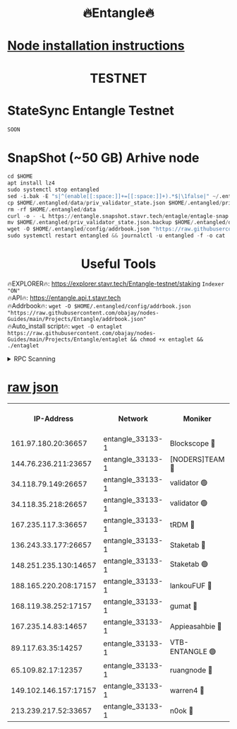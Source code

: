 <h1 align="center"> 🔥Entangle🔥</h1>

[Node installation instructions](https://github.com/obajay/nodes-Guides/tree/main/Projects/Entangle)
=

<h1 align="center"> TESTNET</h1>

# StateSync Entangle Testnet
```python
SOON
```
# SnapShot (~50 GB) Arhive node
```python
cd $HOME
apt install lz4
sudo systemctl stop entangled
sed -i.bak -E "s|^(enable[[:space:]]+=[[:space:]]+).*$|\1false|" ~/.entangled/config/config.toml
cp $HOME/.entangled/data/priv_validator_state.json $HOME/.entangled/priv_validator_state.json.backup
rm -rf $HOME/.entangled/data
curl -o - -L https://entangle.snapshot.stavr.tech/entagle/entagle-snap.tar.lz4 | lz4 -c -d - | tar -x -C $HOME/.entangled --strip-components 2
mv $HOME/.entangled/priv_validator_state.json.backup $HOME/.entangled/data/priv_validator_state.json
wget -O $HOME/.entangled/config/addrbook.json "https://raw.githubusercontent.com/obajay/nodes-Guides/main/Projects/Entangle/addrbook.json"
sudo systemctl restart entangled && journalctl -u entangled -f -o cat
```
 <h1 align="center"> Useful Tools</h1>
 
🔥EXPLORER🔥: https://explorer.stavr.tech/Entangle-testnet/staking        `Indexer "ON"` \
🔥API🔥:      https://entangle.api.t.stavr.tech \
🔥Addrbook🔥: ```wget -O $HOME/.entangled/config/addrbook.json "https://raw.githubusercontent.com/obajay/nodes-Guides/main/Projects/Entangle/addrbook.json"``` \
🔥Auto_install script🔥:  `wget -O entaglet https://raw.githubusercontent.com/obajay/nodes-Guides/main/Projects/Entangle/entaglet && chmod +x entaglet && ./entaglet`


<details>
<summary>RPC Scanning</summary>

<h2 align="center"> We scan nodes in real time every 4 hours. And we provide the final result of RPC endpoints.
We cannot influence the operation of these nodes in any way. </h2>


```python
If Voting Power is higher than 0 --> then the Node is a validator of the network and may be subject to attack and be a potential threat to the chain.
```
```python
We marked such validators with a red symbol
```

</details>

[raw json](https://rpc-check.entangt.stavr.tech/entangt/rpc-entangt-result.json)
=


<table><tr><th>IP-Address</th><th>Network</th><th>Moniker</th><th>Latest Block Height</th><th>Earliest Block Height</th><th>Catching Up</th><th>Tx Index</th><th>Voting Power</th><th>Scan Time</th></tr><tr><td>161.97.180.20:36657</td><td>entangle_33133-1</td><td>Blockscope 🔴</td><td>1643280</td><td>1</td><td>False</td><td>off</td><td>259586473635098</td><td>2024-01-12T14:59:17.671566422UTC</td></tr><tr><td>144.76.236.211:23657</td><td>entangle_33133-1</td><td>[NODERS]TEAM 🔴</td><td>1643282</td><td>1</td><td>False</td><td>off</td><td>47049700500000000</td><td>2024-01-12T14:59:29.749170053UTC</td></tr><tr><td>34.118.79.149:26657</td><td>entangle_33133-1</td><td>validator 🟢</td><td>1643284</td><td>1</td><td>False</td><td>on</td><td>0</td><td>2024-01-12T14:59:36.721428878UTC</td></tr><tr><td>34.118.35.218:26657</td><td>entangle_33133-1</td><td>validator 🟢</td><td>1643284</td><td>1</td><td>False</td><td>on</td><td>0</td><td>2024-01-12T14:59:37.372885760UTC</td></tr><tr><td>167.235.117.3:36657</td><td>entangle_33133-1</td><td>tRDM 🔴</td><td>1643284</td><td>1</td><td>False</td><td>on</td><td>156936948832723</td><td>2024-01-12T14:59:37.627037505UTC</td></tr><tr><td>136.243.33.177:26657</td><td>entangle_33133-1</td><td>Staketab 🔴</td><td>1643283</td><td>660001</td><td>False</td><td>on</td><td>122550140155031</td><td>2024-01-12T14:59:32.041785648UTC</td></tr><tr><td>148.251.235.130:14657</td><td>entangle_33133-1</td><td>Staketab 🟢</td><td>1643280</td><td>660801</td><td>False</td><td>on</td><td>0</td><td>2024-01-12T14:59:17.347658515UTC</td></tr><tr><td>188.165.220.208:17157</td><td>entangle_33133-1</td><td>lankouFUF 🔴</td><td>1643281</td><td>725001</td><td>False</td><td>on</td><td>180899900000002</td><td>2024-01-12T14:59:22.700583344UTC</td></tr><tr><td>168.119.38.252:17157</td><td>entangle_33133-1</td><td>gumat 🔴</td><td>1643281</td><td>962001</td><td>False</td><td>on</td><td>314013548351851</td><td>2024-01-12T14:59:22.412918501UTC</td></tr><tr><td>167.235.14.83:14657</td><td>entangle_33133-1</td><td>Appieasahbie 🔴</td><td>1643284</td><td>1076001</td><td>False</td><td>on</td><td>44568809900999996</td><td>2024-01-12T14:59:36.994885573UTC</td></tr><tr><td>89.117.63.35:14257</td><td>entangle_33133-1</td><td>VTB-ENTANGLE 🟢</td><td>1643281</td><td>1162001</td><td>False</td><td>off</td><td>0</td><td>2024-01-12T14:59:27.144455779UTC</td></tr><tr><td>65.109.82.17:12357</td><td>entangle_33133-1</td><td>ruangnode 🔴</td><td>1643280</td><td>1312001</td><td>False</td><td>off</td><td>320249335362747</td><td>2024-01-12T14:59:18.043111763UTC</td></tr><tr><td>149.102.146.157:17157</td><td>entangle_33133-1</td><td>warren4 🔴</td><td>1643282</td><td>1436001</td><td>False</td><td>on</td><td>454417023854257</td><td>2024-01-12T14:59:29.527808968UTC</td></tr><tr><td>213.239.217.52:33657</td><td>entangle_33133-1</td><td>n0ok 🔴</td><td>1643284</td><td>1543284</td><td>False</td><td>off</td><td>46574292273662988</td><td>2024-01-12T14:59:36.348060313UTC</td></tr></table>
